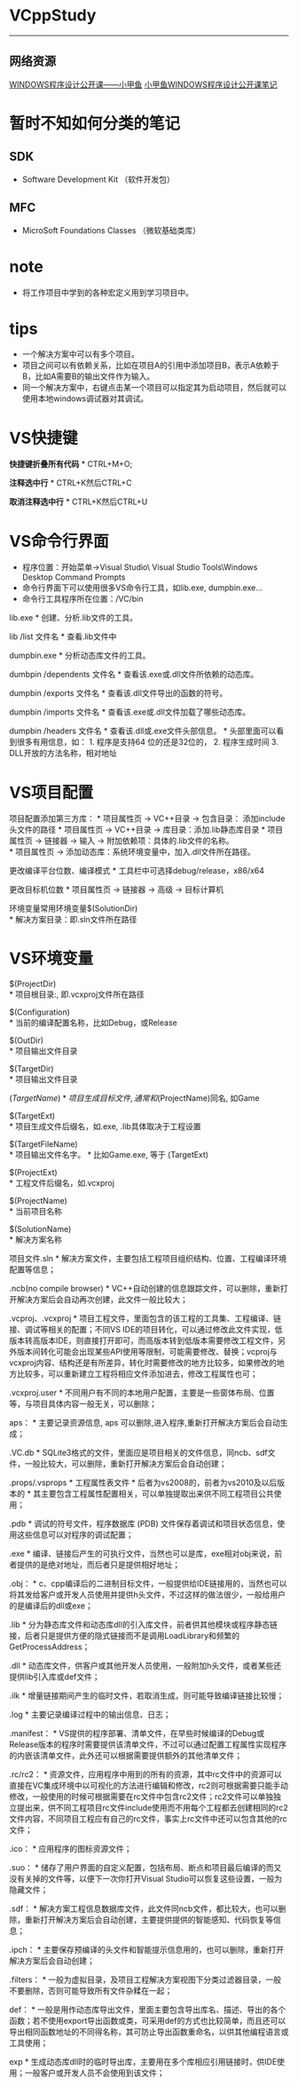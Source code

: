 # VCppStudy
***
## 网络资源
[WINDOWS程序设计公开课——小甲鱼](https://www.bilibili.com/video/BV1hx411Y7dF)
[小甲鱼WINDOWS程序设计公开课笔记](https://fishc.com.cn/forum.php?mod=forumdisplay&fid=255&page=1&filter=typeid&typeid=407)



# 暂时不知如何分类的笔记

## SDK
*	Software   Development   Kit （软件开发包）



## MFC 
*	MicroSoft   Foundations   Classes （微软基础类库）











# note
*	将工作项目中学到的各种宏定义用到学习项目中。





# tips
*	一个解决方案中可以有多个项目。
*	项目之间可以有依赖关系，比如在项目A的引用中添加项目B，表示A依赖于B，比如A需要B的输出文件作为输入。
*	同一个解决方案中，右键点击某一个项目可以指定其为启动项目，然后就可以使用本地windows调试器对其调试。


# VS快捷键
**快捷键折叠所有代码**
	*	CTRL+M+O;

**注释选中行**
	*	CTRL+K然后CTRL+C

**取消注释选中行**
	*	CTRL+K然后CTRL+U



# VS命令行界面
* 程序位置：开始菜单->Visual Studio\ Visual Studio Tools\Windows Desktop Command Prompts
* 命令行界面下可以使用很多VS命令行工具，如lib.exe, dumpbin.exe...
* 命令行工具程序所在位置：/VC/bin

lib.exe
	*	创建、分析.lib文件的工具。

lib /list 文件名
	*	查看.lib文件中

dumpbin.exe
	*	分析动态库文件的工具。

dumbpin /dependents 文件名
	*	查看该.exe或.dll文件所依赖的动态库。

dumpbin /exports 文件名
	*	查看该.dll文件导出的函数的符号。

dumpbin /imports 文件名
	*	查看该.exe或.dll文件加载了哪些动态库。

dumpbin  /headers 文件名
	*	查看该.dll或.exe文件头部信息。
	*	头部里面可以看到很多有用信息，如：
		1.	程序是支持64 位的还是32位的，
		2.	程序生成时间 
		3.	DLL开放的方法名称，相对地址   


# VS项目配置
项目配置添加第三方库：
	*	项目属性页 → VC++目录 → 包含目录： 添加include头文件的路径
	*	项目属性页 → VC++目录 → 库目录：添加.lib静态库目录
	*	项目属性页 → 链接器 → 输入 → 附加依赖项：具体的.lib文件的名称。        
	*	项目属性页 → 添加动态库：系统环境变量中，加入.dll文件所在路径。

更改编译平台位数、编译模式
	*	工具栏中可选择debug/release，x86/x64

更改目标机位数
	*	项目属性页 → 链接器 → 高级 → 目标计算机

环境变量常用环境变量$(SolutionDir)    
	*	解决方案目录：即.sln文件所在路径



# VS环境变量
$(ProjectDir)    
	*	项目根目录:, 即.vcxproj文件所在路径

$(Configuration)    
	*	当前的编译配置名称，比如Debug，或Release

$(OutDir)    
	*	项目输出文件目录

$(TargetDir)    
	*	项目输出文件目录

$(TargetName)    
	*	项目生成目标文件, 通常和$(ProjectName)同名, 如Game

$(TargetExt)    
	*	项目生成文件后缀名，如.exe, .lib具体取决于工程设置

$(TargetFileName)    
	*	项目输出文件名字。
	*	比如Game.exe, 等于 <script type="math/tex" id="MathJax-Element-1">(TargetName) + </script>(TargetExt)

$(ProjectExt)    
	*	工程文件后缀名，如.vcxproj

$(ProjectName)    
	*	当前项目名称

$(SolutionName)   
	*	解决方案名称

项目文件.sln
	*	解决方案文件，主要包括工程项目组织结构、位置、工程编译环境配置等信息；

.ncb(no compile browser)
	*	VC++自动创建的信息跟踪文件，可以删除，重新打开解决方案后会自动再次创建，此文件一般比较大；

.vcproj、.vcxproj
	*	项目工程文件，里面包含的该工程的工具集、工程编译、链接、调试等相关的配置；不同VS IDE的项目转化，可以通过修改此文件实现，低版本转高版本IDE，则直接打开即可，而高版本转到低版本需要修改工程文件，另外版本间转化可能会出现某些API使用等限制，可能需要修改、替换；vcproj与vcxproj内容、结构还是有所差异，转化时需要修改的地方比较多，如果修改的地方比较多，可以重新建立工程将相应文件添加进去，修改工程属性也可；

.vcxproj.user
	*	不同用户有不同的本地用户配置，主要是一些窗体布局、位置等，与项目具体内容一般无关，可以删除；

aps：
	*	主要记录资源信息, aps 可以删除,进入程序,重新打开解决方案后会自动生成；

.VC.db
	*	SQLite3格式的文件，里面应是项目相关的文件信息，同ncb、sdf文件，一般比较大，可以删除，重新打开解决方案后会自动创建；

.props/.vsprops
	*	工程属性表文件
	*	后者为vs2008的，前者为vs2010及以后版本的
	*	其主要包含工程属性配置相关，可以单独提取出来供不同工程项目公共使用；

.pdb
	*	调试的符号文件，程序数据库 (PDB) 文件保存着调试和项目状态信息，使用这些信息可以对程序的调试配置；

.exe
	*	编译、链接后产生的可执行文件，当然也可以是库，exe相对obj来说，前者提供的是绝对地址，而后者只是提供相好地址；

.obj：
	*	c、cpp编译后的二进制目标文件，一般提供给IDE链接用的，当然也可以将其发给客户或开发人员使用并提供h头文件，不过这样的做法很少，一般给用户的是编译后的dll或exe；

.lib
	*	分为静态库文件和动态库dll的引入库文件，前者供其他模块或程序静态链接，后者只是提供方便的隐式链接而不是调用LoadLibrary和频繁的GetProcessAddress；

.dll
	*	动态库文件，供客户或其他开发人员使用，一般附加h头文件，或者某些还提供lib引入库或def文件；

.ilk
	*	增量链接期间产生的临时文件，若取消生成，则可能导致编译链接比较慢；

.log
	*	主要记录编译过程中的输出信息、日志；

.manifest：
	*	VS提供的程序部署、清单文件，在早些时候编译的Debug或Release版本的程序时需要提供该清单文件，不过可以通过配置工程属性实现程序的内嵌该清单文件，此外还可以根据需要提供额外的其他清单文件；

.rc/rc2：
	*	资源文件，应用程序中用到的所有的资源，其中rc文件中的资源可以直接在VC集成环境中以可视化的方法进行编辑和修改，rc2则可根据需要只能手动修改，一般使用的时候可根据需要在rc文件中包含rc2文件；rc2文件可以单独独立提出来，供不同工程项目rc文件include使用而不用每个工程都去创建相同的rc2文件内容，不同项目工程应有自己的rc文件，事实上rc文件中还可以包含其他的rc文件；

.ico：
	*	应用程序的图标资源文件；

.suo：
	*	储存了用户界面的自定义配置，包括布局、断点和项目最后编译的而又没有关掉的文件等，以便下一次你打开Visual Studio可以恢复这些设置，一般为隐藏文件；

.sdf：
	*	解决方案工程信息数据库文件，此文件同ncb文件，都比较大，也可以删除，重新打开解决方案后会自动创建，主要提供提供的智能感知、代码恢复等信息；

.ipch：
	*	主要保存预编译的头文件和智能提示信息用的，也可以删除，重新打开解决方案后会自动创建；

.filters：
	*	一般为虚拟目录，及项目工程解决方案视图下分类过滤器目录，一般不要删除，否则可能导致所有文件杂糅在一起；

def：
	*	一般是用作动态库导出文件，里面主要包含导出库名、描述、导出的各个函数；若不使用export导出函数或类，可采用def的方式也比较简单，而且还可以导出相同函数地址的不同得名称，其可防止导出函数重命名，以供其他编程语言或工具使用；

exp
	*	生成动态库dll时的临时导出库，主要用在多个库相应引用链接时，供IDE使用；一般客户或开发人员不会使用到该文件；

